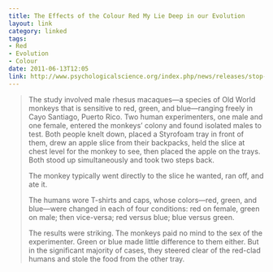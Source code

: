 ```yaml
---
title: The Effects of the Colour Red My Lie Deep in our Evolution
layout: link
category: linked
tags:
- Red
- Evolution
- Colour
date: 2011-06-13T12:05
link: http://www.psychologicalscience.org/index.php/news/releases/stop-on-red-a-monkey-study-suggests-that-the-effects-of-color-lie-deep-in-evolution.html
---
```


> The study involved male rhesus macaques—a species of Old World monkeys that is sensitive to red, green, and blue—ranging freely in Cayo Santiago, Puerto Rico. Two human experimenters, one male and one female, entered the monkeys’ colony and found isolated males to test. Both people knelt down, placed a Styrofoam tray in front of them, drew an apple slice from their backpacks, held the slice at chest level for the monkey to see, then placed the apple on the trays. Both stood up simultaneously and took two steps back.
> 
> The monkey typically went directly to the slice he wanted, ran off, and ate it.
> 
> The humans wore T-shirts and caps, whose colors—red, green, and blue—were changed in each of four conditions: red on female, green on male; then vice-versa; red versus blue; blue versus green.
> 
> The results were striking. The monkeys paid no mind to the sex of the experimenter. Green or blue made little difference to them either.  But in the significant majority of cases, they steered clear of the red-clad humans and stole the food from the other tray.
